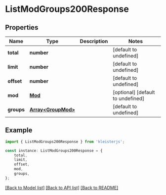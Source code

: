 # ListModGroups200Response


## Properties

Name | Type | Description | Notes
------------ | ------------- | ------------- | -------------
**total** | **number** |  | [default to undefined]
**limit** | **number** |  | [default to undefined]
**offset** | **number** |  | [default to undefined]
**mod** | [**Mod**](Mod.md) |  | [optional] [default to undefined]
**groups** | [**Array&lt;GroupMod&gt;**](GroupMod.md) |  | [default to undefined]

## Example

```typescript
import { ListModGroups200Response } from 'kleisterjs';

const instance: ListModGroups200Response = {
    total,
    limit,
    offset,
    mod,
    groups,
};
```

[[Back to Model list]](../README.md#documentation-for-models) [[Back to API list]](../README.md#documentation-for-api-endpoints) [[Back to README]](../README.md)
